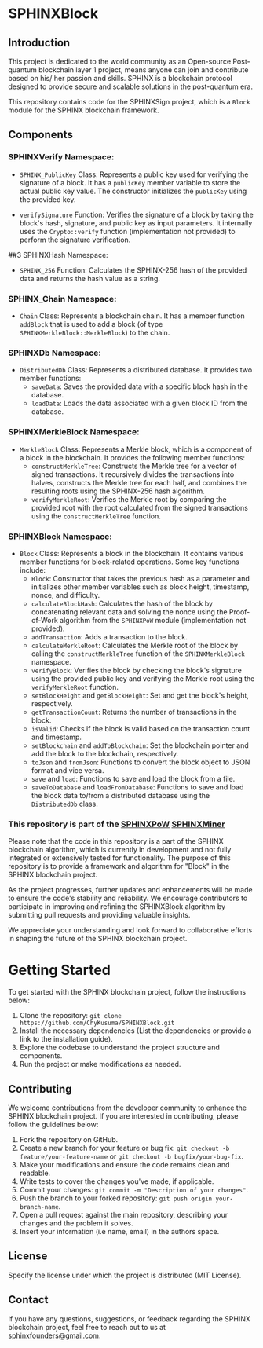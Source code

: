 # SPHINXBlock

## Introduction

This project is dedicated to the world community as an Open-source Post-quantum blockchain layer 1 project, means anyone can join and contribute based on his/ her passion and skills. SPHINX is a blockchain protocol designed to provide secure and scalable solutions in the post-quantum era.

This repository contains code for the SPHINXSign project, which is a `Block` module for the SPHINX blockchain framework.


## Components

### SPHINXVerify Namespace:

- `SPHINX_PublicKey` Class: Represents a public key used for verifying the signature of a block. It has a `publicKey` member variable to store the actual public key value. The constructor initializes the `publicKey` using the provided key.

- `verifySignature` Function: Verifies the signature of a block by taking the block's hash, signature, and public key as input parameters. It internally uses the `Crypto::verify` function (implementation not provided) to perform the signature verification.

##3 SPHINXHash Namespace:

- `SPHINX_256` Function: Calculates the SPHINX-256 hash of the provided data and returns the hash value as a string.

### SPHINX_Chain Namespace:

- `Chain` Class: Represents a blockchain chain. It has a member function `addBlock` that is used to add a block (of type `SPHINXMerkleBlock::MerkleBlock`) to the chain.

### SPHINXDb Namespace:

- `DistributedDb` Class: Represents a distributed database. It provides two member functions:
  - `saveData`: Saves the provided data with a specific block hash in the database.
  - `loadData`: Loads the data associated with a given block ID from the database.

### SPHINXMerkleBlock Namespace:

- `MerkleBlock` Class: Represents a Merkle block, which is a component of a block in the blockchain. It provides the following member functions:
  - `constructMerkleTree`: Constructs the Merkle tree for a vector of signed transactions. It recursively divides the transactions into halves, constructs the Merkle tree for each half, and combines the resulting roots using the SPHINX-256 hash algorithm.
  - `verifyMerkleRoot`: Verifies the Merkle root by comparing the provided root with the root calculated from the signed transactions using the `constructMerkleTree` function.

### SPHINXBlock Namespace:

- `Block` Class: Represents a block in the blockchain. It contains various member functions for block-related operations. Some key functions include:
  - `Block`: Constructor that takes the previous hash as a parameter and initializes other member variables such as block height, timestamp, nonce, and difficulty.
  - `calculateBlockHash`: Calculates the hash of the block by concatenating relevant data and solving the nonce using the Proof-of-Work algorithm from the `SPHINXPoW` module (implementation not provided).
  - `addTransaction`: Adds a transaction to the block.
  - `calculateMerkleRoot`: Calculates the Merkle root of the block by calling the `constructMerkleTree` function of the `SPHINXMerkleBlock` namespace.
  - `verifyBlock`: Verifies the block by checking the block's signature using the provided public key and verifying the Merkle root using the `verifyMerkleRoot` function.
  - `setBlockHeight` and `getBlockHeight`: Set and get the block's height, respectively.
  - `getTransactionCount`: Returns the number of transactions in the block.
  - `isValid`: Checks if the block is valid based on the transaction count and timestamp.
  - `setBlockchain` and `addToBlockchain`: Set the blockchain pointer and add the block to the blockchain, respectively.
  - `toJson` and `fromJson`: Functions to convert the block object to JSON format and vice versa.
  - `save` and `load`: Functions to save and load the block from a file.
  - `saveToDatabase` and `loadFromDatabase`: Functions to save and load the block data to/from a distributed database using the `DistributedDb` class.

  
### This repository is part of the  [SPHINXPoW](https://github.com/SPHINX-HUB-ORG/SPHINXPoW) [SPHINXMiner](https://github.com/SPHINX-HUB-ORG/SPHINXMINER)

Please note that the code in this repository is a part of the SPHINX blockchain algorithm, which is currently in development and not fully integrated or extensively tested for functionality. The purpose of this repository is to provide a framework and algorithm for "Block" in the SPHINX blockchain project.

As the project progresses, further updates and enhancements will be made to ensure the code's stability and reliability. We encourage contributors to participate in improving and refining the SPHINXBlock algorithm by submitting pull requests and providing valuable insights.

We appreciate your understanding and look forward to collaborative efforts in shaping the future of the SPHINX blockchain project.

# Getting Started
To get started with the SPHINX blockchain project, follow the instructions below:

1. Clone the repository: `git clone https://github.com/ChyKusuma/SPHINXBlock.git`
2. Install the necessary dependencies (List the dependencies or provide a link to the installation guide).
3. Explore the codebase to understand the project structure and components.
4. Run the project or make modifications as needed.


## Contributing
We welcome contributions from the developer community to enhance the SPHINX blockchain project. If you are interested in contributing, please follow the guidelines below:

1. Fork the repository on GitHub.
2. Create a new branch for your feature or bug fix: `git checkout -b feature/your-feature-name` or `git checkout -b bugfix/your-bug-fix`.
3. Make your modifications and ensure the code remains clean and readable.
4. Write tests to cover the changes you've made, if applicable.
5. Commit your changes: `git commit -m "Description of your changes"`.
6. Push the branch to your forked repository: `git push origin your-branch-name`.
7. Open a pull request against the main repository, describing your changes and the problem it solves.
8. Insert your information (i.e name, email) in the authors space.

## License
Specify the license under which the project is distributed (MIT License).

## Contact
If you have any questions, suggestions, or feedback regarding the SPHINX blockchain project, feel free to reach out to us at [sphinxfounders@gmail.com](mailto:sphinxfounders@gmail.com).
